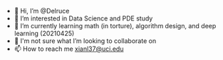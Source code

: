- 👋 Hi, I’m @Delruce
- 👀 I’m interested in Data Science and PDE study
- 🌱 I’m currently learning math (in torture), algorithm design, and deep learning (20210425)
- 💞️ I'm not sure what I’m looking to collaborate on 
- 📫 How to reach me xianl37@uci.edu

<!---
Delruce/Delruce is a ✨ special ✨ repository because its `README.md` (this file) appears on your GitHub profile.
You can click the Preview link to take a look at your changes.
--->
